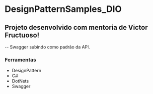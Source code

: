 # DesignPatternSamples_DIO

## Projeto desenvolvido com mentoria de Victor Fructuoso!
-- Swagger subindo como padrão da API.

### Ferramentas
* DesignPattern
* C#
* DotNets
* Swagger